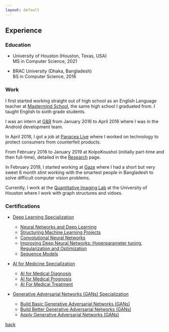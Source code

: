 ```yaml
---
layout: default
---
```


## Experience

### Education
* University of Houston (Houston, Texas, USA)  
MS in Computer Science, 2021

* BRAC University (Dhaka, Bangladesh)  
BS in Computer Science, 2016


### Work

I first started working straight out of high school as an English Language teacher at [Mastermind School](https://www.mastermindschool.org/), the same high school I graduated from. I taught English to sixth grade students.

I was an intern at [G&R](https://www.green-red.com/) from January 2016 to April 2016 where I was in the Android development team.

In April 2016, I got a job at [Panacea Live](https://www.panacea.live/) where I worked on technology to protect consumers from counterfeit products.

From February 2016 to January 2019 at KolpoKoushol (initially part-time and then full-time), detailed in the [Research](../pages/research) page.

In February 2019, I started working at [Gaze](https://gaze.ai) where I had a short but very sweet 6 month stint working with the smartest people in Bangladesh to solve difficult computer vision problems.

Currently, I work at the [Quantitative Imaging Lab](http://www2.cs.uh.edu/~shah/) at the University of Houston where I work with graph structures and vidoes.


### Certifications

* [Deep Learning Specialization](https://coursera.org/share/4de30d50ef6f9603b2e860295db80036)
  * [Neural Networks and Deep Learning](https://coursera.org/share/1b8a7b4ba5b5e4176e96064a621139c9)
  * [Structuring Machine Learning Projects](https://coursera.org/share/79710555678a302f425c7b57bf0f2f94)
  * [Convolutional Neural Networks](https://coursera.org/share/0bffa1d84583438f27c89eefeff265f3)
  * [Improving Deep Neural Networks: Hyperparameter tuning, Regularization and Optimization](https://coursera.org/share/f715f6e22870729e0fca12624100b88c)
  * [Sequence Models](https://coursera.org/share/947bc60d4f0338f5a0fcc4e745c18324)

* [AI for Medicine Specialization](https://coursera.org/share/5043c1edcf059d48b607ab31181352d5)
  * [AI for Medical Diagnosis](https://coursera.org/share/84fa4d1cab9a835dae01b482871fc418)
  * [AI for Medical Prognosis](https://coursera.org/share/9ddf30045fa315a18aac83eac51970a2)
  * [AI For Medical Treatment   ](https://coursera.org/share/7d3f62953bad75587c1fc472dc25c5af)
* [Generative Adversarial Networks (GANs) Specialization](https://coursera.org/share/886d61ee6c28afda145edd4218b1a869)
  * [Build Basic Generative Adversarial Networks (GANs)](https://coursera.org/share/7748d9e5fc6eddf00a2882778d8e6783)
  * [Build Better Generative Adversarial Networks (GANs)](https://coursera.org/share/4e4e5b67e02cf43e037f4c90200c9dfb)
  * [Apply Generative Adversarial Networks (GANs)](https://coursera.org/share/0831e2aeb4cf908f87727d70028d2999)

[back](https://shoumikchow.com)

